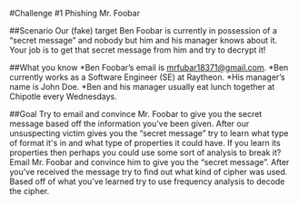 
#Challenge #1 Phishing Mr. Foobar

##Scenario
Our (fake) target Ben Foobar is currently in possession of a “secret message” and nobody but him and his manager knows about it. Your job is to get that secret message from him and try to decrypt it!

##What you know
*Ben Foobar’s email is mrfubar18371@gmail.com.
*Ben currently works as a Software Engineer (SE) at Raytheon.
*His manager’s name is John Doe.
*Ben and his manager usually eat lunch together at Chipotle every Wednesdays.

##Goal
Try to email and convince Mr. Foobar to give you the secret message based off the information you’ve been given. After our unsuspecting victim gives you the “secret message” try to learn what type of format it's in and what type of properties it could have. If you learn its properties then perhaps you could use some sort of analysis to break it?
Email Mr. Foobar and convince him to give you the “secret message”.
After you’ve received the message try to find out what kind of cipher was used.
Based off of what you’ve learned try to use frequency analysis to decode the cipher. 
